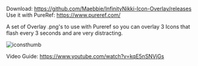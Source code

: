 Download: https://github.com/Maebbie/InfinityNikki-Icon-Overlay/releases
Use it with PureRef: https://www.pureref.com/

A set of Overlay .png's to use with Pureref so you can overlay 3 Icons that flash every 3 seconds and are very distracting.

![iconsthumb](https://github.com/user-attachments/assets/43dad5a9-785b-41b4-bf3d-6b8e687f05c7)

Video Guide:
https://www.youtube.com/watch?v=kqE5nSNVjGs
